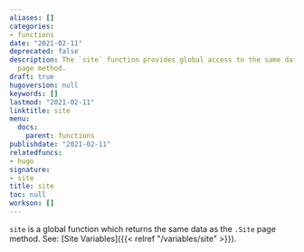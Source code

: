 ```yaml
---
aliases: []
categories:
- functions
date: "2021-02-11"
deprecated: false
description: The `site` function provides global access to the same data as the `.Site`
  page method.
draft: true
hugoversion: null
keywords: []
lastmod: "2021-02-11"
linktitle: site
menu:
  docs:
    parent: functions
publishdate: "2021-02-11"
relatedfuncs:
- hugo
signature:
- site
title: site
toc: null
workson: []
---
```


`site` is a global function which returns the same data as the `.Site` page method. See: [Site Variables]({{< relref "/variables/site" >}}).
